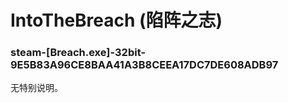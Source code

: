# IntoTheBreach (陷阵之志)

### steam-[Breach.exe]-32bit-9E5B83A96CE8BAA41A3B8CEEA17DC7DE608ADB97
无特别说明。
